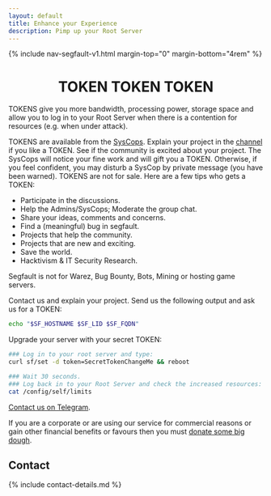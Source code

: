 ```yaml
---
layout: default
title: Enhance your Experience
description: Pimp up your Root Server
---
```


<!-- Begin of ugly CSS navigation styling hack -->
<style>a[href$="/token/"] { font-weight: bold; }</style>
<!-- End of ugly CSS navigation styling hack -->

{% include nav-segfault-v1.html margin-top="0" margin-bottom="4rem" %}

<div style="text-align:center"><h1>TOKEN TOKEN TOKEN</h1></div>

TOKENS give you more bandwidth, processing power, storage space and allow you to log in to your Root Server when there is a contention for resources (e.g. when under attack). 

TOKENS are available from the [SysCops](https://t.me/thcorg). Explain your project in the [channel](https://t.me/thcorg) if you like a TOKEN. See if the community is excited about your project. The SysCops will notice your fine work and will gift you a TOKEN. Otherwise, if you feel confident, you may disturb a SysCop by private message (you have been warned). TOKENS are not for sale. Here are a few tips who gets a TOKEN:

 * Participate in the discussions.
 * Help the Admins/SysCops; Moderate the group chat.
 * Share your ideas, comments and concerns.
 * Find a (meaningful) bug in segfault.
 * Projects that help the community.
 * Projects that are new and exciting.
 * Save the world.
 * Hacktivism & IT Security Research.

Segfault is not for Warez, Bug Bounty, Bots, Mining or hosting game servers.  

Contact us and explain your project. Send us the following output and ask us for a TOKEN:
```sh
echo "$SF_HOSTNAME $SF_LID $SF_FQDN"
```

Upgrade your server with your secret TOKEN:
```sh
### Log in to your root server and type:
curl sf/set -d token=SecretTokenChangeMe && reboot
```

```sh
### Wait 30 seconds.
### Log back in to your Root Server and check the increased resources:
cat /config/self/limits
```

[Contact us on Telegram](https://t.me/thcorg).


If you are a corporate or are using our service for commercial reasons or gain other financial benefits or favours then you must [donate some big dough](../upgrade).

## Contact

{% include contact-details.md %}

